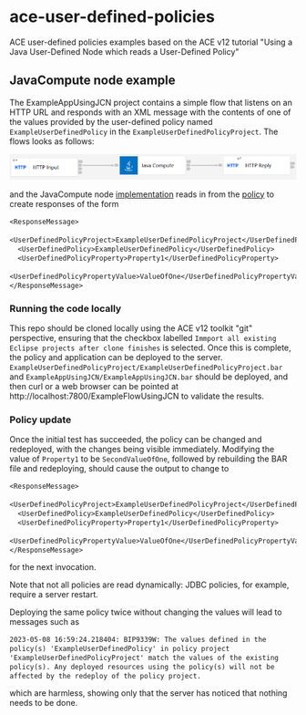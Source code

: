 # ace-user-defined-policies
ACE user-defined policies examples based on the ACE v12 tutorial "Using a Java User-Defined Node which reads a User-Defined Policy"

## JavaCompute node example

The ExampleAppUsingJCN project contains a simple flow that listens on an HTTP URL and responds with an XML message
with the contents of one of the values provided by the user-defined policy named `ExampleUserDefinedPolicy` in the
`ExampleUserDefinedPolicyProject`. The flows looks as follows:

![ExampleAppUsingJCN.png](ExampleAppUsingJCN/ExampleAppUsingJCN.png)

and the JavaCompute node [implementation](ExampleAppUsingJCNJava/com/ibm/dev/ExampleAppUsingJCN_JavaCompute.java)
reads in from the [policy](ExampleUserDefinedPolicyProject/ExampleUserDefinedPolicy.policyxml) to create responses
of the form
```
<ResponseMessage>
  <UserDefinedPolicyProject>ExampleUserDefinedPolicyProject</UserDefinedPolicyProject>
  <UserDefinedPolicy>ExampleUserDefinedPolicy</UserDefinedPolicy>
  <UserDefinedPolicyProperty>Property1</UserDefinedPolicyProperty>
  <UserDefinedPolicyPropertyValue>ValueOfOne</UserDefinedPolicyPropertyValue>
</ResponseMessage>
```

### Running the code locally

This repo should be cloned locally using the ACE v12 toolkit "git" perspective, ensuring that the checkbox labelled
`Immport all existing Eclipse projects after clone finishes` is selected. Once this is complete, the policy and 
application can be deployed to the server. `ExampleUserDefinedPolicyProject/ExampleUserDefinedPolicyProject.bar` and 
`ExampleAppUsingJCN/ExampleAppUsingJCN.bar` should be deployed, and then curl or a web browser can be pointed at
http://localhost:7800/ExampleFlowUsingJCN to validate the results.

### Policy update

Once the initial test has succeeded, the policy can be changed and redeployed, with the changes being visible 
immediately. Modifying the value of `Property1` to be `SecondValueOfOne`, followed by rebuilding the BAR file and
redeploying, should cause the output to change to
```
<ResponseMessage>
  <UserDefinedPolicyProject>ExampleUserDefinedPolicyProject</UserDefinedPolicyProject>
  <UserDefinedPolicy>ExampleUserDefinedPolicy</UserDefinedPolicy>
  <UserDefinedPolicyProperty>Property1</UserDefinedPolicyProperty>
  <UserDefinedPolicyPropertyValue>ValueOfOne</UserDefinedPolicyPropertyValue>
</ResponseMessage>
```
for the next invocation.

Note that not all policies are read dynamically: JDBC policies, for example, require a server restart. 

Deploying the same policy twice without changing the values will lead to messages such as
```
2023-05-08 16:59:24.218404: BIP9339W: The values defined in the policy(s) 'ExampleUserDefinedPolicy' in policy project 'ExampleUserDefinedPolicyProject' match the values of the existing policy(s). Any deployed resources using the policy(s) will not be affected by the redeploy of the policy project. 
```
which are harmless, showing only that the server has noticed that nothing needs to be done.
